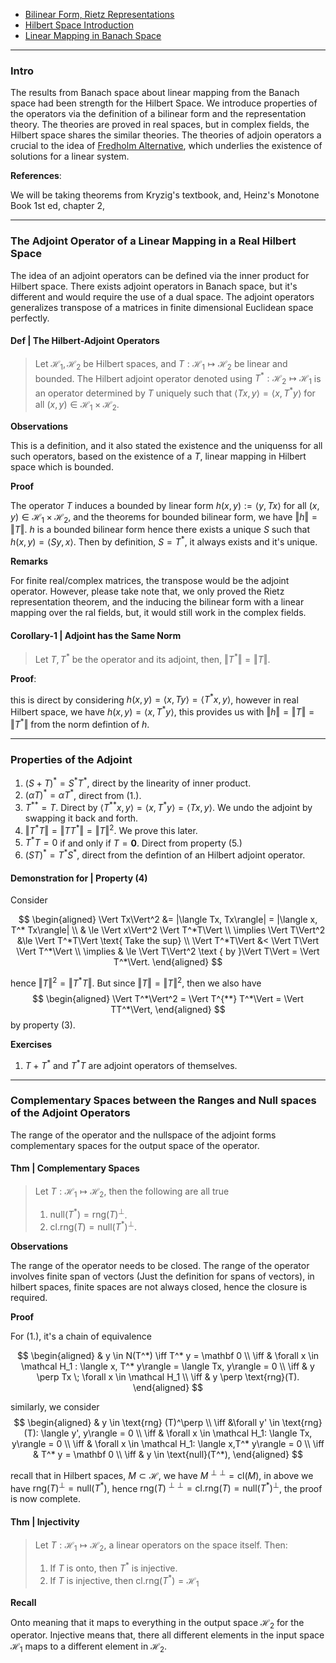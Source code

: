 - [Bilinear Form, Rietz Representations](Bilinear%20Form,%20Rietz%20Representations.md)
- [Hilbert Space Introduction](Functional%20Spaces/Hilbert%20Space%20Introduction.md)
- [Linear Mapping in Banach Space](Linear%20Mapping%20in%20Banach%20Space.md)

---
### **Intro**

The results from Banach space about linear mapping from the Banach space had been strength for the Hilbert Space. We introduce properties of the operators via the definition of a bilinear form and the representation theory. The theories are proved in real spaces, but in complex fields, the Hilbert space shares the similar theories. The theories of adjoin operators a crucial to the idea of [Fredholm Alternative](../AMATH%20584%20Numerical%20Linear%20Algebra/Matrix%20Theory/Fredholm%20Alternative.md), which underlies the existence of solutions for a linear system. 

**References**: 

We will be taking theorems from Kryzig's textbook, and, Heinz's Monotone Book 1st ed, chapter 2, 


---
### **The Adjoint Operator of a Linear Mapping in a Real Hilbert Space**

The idea of an adjoint operators can be defined via the inner product for Hilbert space. There exists adjoint operators in Banach space, but it's different and would require the use of a dual space. The adjoint operators generalizes transpose of a matrices in finite dimensional Euclidean space perfectly. 

#### **Def | The Hilbert-Adjoint Operators**
> Let $\mathcal H_1, \mathcal H_2$ be Hilbert spaces, and $T:\mathcal H_1 \mapsto \mathcal H_2$ be linear and bounded. The Hilbert adjoint operator denoted using $T^*: \mathcal H_2 \mapsto \mathcal H_1$ is an operator determined by $T$ uniquely such that $\langle Tx, y\rangle = \langle x, T^*y\rangle$ for all $(x, y)\in \mathcal H_1 \times \mathcal H_2$. 

**Observations**

This is a definition, and it also stated the existence and the uniquenss for all such operators, based on the existence of a $T$, linear mapping in Hilbert space which is bounded. 

**Proof**

The operator $T$ induces a bounded by linear form $h(x, y) := \langle y, Tx\rangle$ for all $(x, y)\in \mathcal H_1 \times \mathcal H_2$, and the theorems for bounded bilinear form, we have $\Vert h\Vert = \Vert T\Vert$. $h$ is a bounded bilinear form hence there exists a unique $S$ such that $h(x, y) = \langle Sy, x\rangle$. Then by definition, $S = T^*$, it always exists and it's unique. 


**Remarks**

For finite real/complex matrices, the transpose would be the adjoint operator. However, please take note that, we only proved the Rietz representation theorem, and the inducing the bilinear form with a linear mapping over the ral fields, but, it would still work in the complex fields. 

#### **Corollary-1 | Adjoint has the Same Norm**
> Let $T, T^*$ be the operator and its adjoint, then, $\Vert T^*\Vert = \Vert T\Vert$. 


**Proof**: 
 
this is direct by considering $h(x, y) = \langle x, Ty\rangle = \langle T^*x, y\rangle$, however in real Hilbert space, we have $h(x, y) = \langle x, T^*y\rangle$, this provides us with $\Vert h\Vert = \Vert T\Vert = \Vert T^*\Vert$ from the norm defintion of $h$. 


---
### **Properties of the Adjoint**

1. $(S + T)^* = S^* T^*$, direct by the linearity of inner product. 
2. $(\alpha T)^* = \alpha T^*$, direct from (1.). 
3. $T^{**} = T$. Direct by $\langle T^{**}x, y\rangle = \langle x, T^* y\rangle = \langle Tx, y\rangle$. We undo the adjoint by swapping it back and forth. 
4. $\Vert T^*T\Vert = \Vert TT^*\Vert = \Vert T\Vert^2$. We prove this later. 
5. $T^*T = 0$ if and only if $T = \mathbf 0$. Direct from property (5.)
6. $(ST)^* = T^*S^*$, direct from the defintion of an Hilbert adjoint operator. 


#### **Demonstration for | Property (4)**

Consider

$$
\begin{aligned}
    \Vert Tx\Vert^2 &= |\langle Tx, Tx\rangle| = |\langle x, T^* Tx\rangle|
    \\
    & \le \Vert x\Vert^2 \Vert T^*T\Vert
    \\
    \implies \Vert T\Vert^2 &\le \Vert T^*T\Vert \text{ Take the sup}
    \\
    \Vert T^*T\Vert &< \Vert T\Vert \Vert T^*\Vert
    \\
    \implies & \le \Vert T\Vert^2 \text { by }\Vert T\Vert = \Vert T^*\Vert. 
\end{aligned}
$$

hence $\Vert T\Vert^2 = \Vert T^*T\Vert$. But since $\Vert T\Vert = \Vert T\Vert^2$, then we also have
$$
\begin{aligned}
    \Vert T^*\Vert^2 = \Vert T^{**} T^*\Vert = \Vert TT^*\Vert,
\end{aligned}
$$
by property (3). 


**Exercises**
1. $T + T^*$ and $T^*T$ are adjoint operators of themselves. 

---
### **Complementary Spaces between the Ranges and Null spaces of the Adjoint Operators**

The range of the operator and the nullspace of the adjoint forms complementary spaces for the output space of the operator. 

#### **Thm | Complementary Spaces**
> Let $T: \mathcal H_1 \mapsto \mathcal H_2$, then the following are all true
> 1. $\text{null}(T^*) = \text{rng}(T)^\perp$. 
> 2. $\text{cl.rng}(T) = \text{null}(T^*)^\perp$. 

**Observations**

The range of the operator needs to be closed. The range of the operator involves finite span of vectors (Just the definition for spans of vectors), in hilbert spaces, finite spaces are not always closed, hence the closure is required. 

**Proof**

For (1.), it's a chain of equivalence 

$$
\begin{aligned}
    & y \in N(T^*) \iff T^* y = \mathbf 0
    \\
    \iff & \forall x \in \mathcal H_1 : \langle x, T^* y\rangle = \langle  Tx, y\rangle = 0
    \\
    \iff & 
    y \perp Tx \; \forall x \in \mathcal H_1
    \\
    \iff & 
    y \perp \text{rng}(T). 
\end{aligned}
$$

similarly, we consider 
$$
\begin{aligned}
    & y \in \text{rng} (T)^\perp 
    \\
    \iff  &\forall y' \in \text{rng}(T): \langle y', y\rangle = 0
    \\
    \iff & \forall x \in \mathcal H_1: \langle Tx, y\rangle = 0
    \\
    \iff & \forall x \in \mathcal H_1: \langle x,T^* y\rangle = 0
    \\
    \iff & T^* y = \mathbf 0 
    \\
    \iff &
    y \in \text{null}(T^*), 
\end{aligned}
$$

recall that in Hilbert spaces, $M \subset \mathcal H$, we have $M^{\perp\perp} = \text{cl}(M)$, in above we have $\text{rng}(T)^\perp = \text{null}(T^*)$, hence $\text{rng}(T)^{\perp\perp} = \text{cl.rng}(T) =\text{null}(T^*)^\perp$, the proof is now complete. 

#### **Thm | Injectivity**

> Let $T:\mathcal H_1\mapsto \mathcal H_2$, a linear operators on the space itself. Then: 
> 1. If $T$ is onto, then $T^*$ is injective. 
> 2. If $T$ is injective, then $\text{cl.rng}(T^*) = \mathcal H_1$

**Recall**

Onto meaning that it maps to everything in the output space $\mathcal H_2$ for the operator. Injective means that, there all different elements in the input space $\mathcal H_1$ maps to a different element in $\mathcal H_2$. 



